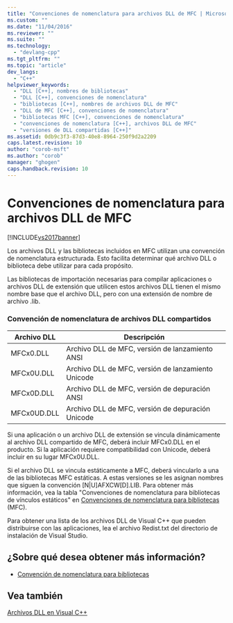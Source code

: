 ```yaml
---
title: "Convenciones de nomenclatura para archivos DLL de MFC | Microsoft Docs"
ms.custom: ""
ms.date: "11/04/2016"
ms.reviewer: ""
ms.suite: ""
ms.technology: 
  - "devlang-cpp"
ms.tgt_pltfrm: ""
ms.topic: "article"
dev_langs: 
  - "C++"
helpviewer_keywords: 
  - "DLL [C++], nombres de bibliotecas"
  - "DLL [C++], convenciones de nomenclatura"
  - "bibliotecas [C++], nombres de archivos DLL de MFC"
  - "DLL de MFC [C++], convenciones de nomenclatura"
  - "bibliotecas MFC [C++], convenciones de nomenclatura"
  - "convenciones de nomenclatura [C++], archivos DLL de MFC"
  - "versiones de DLL compartidas [C++]"
ms.assetid: 0db9c3f3-87d3-40e8-8964-250f9d2a2209
caps.latest.revision: 10
author: "corob-msft"
ms.author: "corob"
manager: "ghogen"
caps.handback.revision: 10
---
```

# Convenciones de nomenclatura para archivos DLL de MFC
[!INCLUDE[vs2017banner](../assembler/inline/includes/vs2017banner.md)]

Los archivos DLL y las bibliotecas incluidos en MFC utilizan una convención de nomenclatura estructurada.  Esto facilita determinar qué archivo DLL o biblioteca debe utilizar para cada propósito.  
  
 Las bibliotecas de importación necesarias para compilar aplicaciones o archivos DLL de extensión que utilicen estos archivos DLL tienen el mismo nombre base que el archivo DLL, pero con una extensión de nombre de archivo .lib.  
  
### Convención de nomenclatura de archivos DLL compartidos  
  
|Archivo DLL|Descripción|  
|-----------------|-----------------|  
|MFCx0.DLL|Archivo DLL de MFC, versión de lanzamiento ANSI|  
|MFCx0U.DLL|Archivo DLL de MFC, versión de lanzamiento Unicode|  
|MFCx0D.DLL|Archivo DLL de MFC, versión de depuración ANSI|  
|MFCx0UD.DLL|Archivo DLL de MFC, versión de depuración Unicode|  
  
 Si una aplicación o un archivo DLL de extensión se vincula dinámicamente al archivo DLL compartido de MFC, deberá incluir MFCx0.DLL en el producto.  Si la aplicación requiere compatibilidad con Unicode, deberá incluir en su lugar MFCx0U.DLL.  
  
 Si el archivo DLL se vincula estáticamente a MFC, deberá vincularlo a una de las bibliotecas MFC estáticas.  A estas versiones se les asignan nombres que siguen la convención \[N&#124;U\]AFXCW\[D\].LIB.  Para obtener más información, vea la tabla "Convenciones de nomenclatura para bibliotecas de vínculos estáticos" en [Convenciones de nomenclatura para bibliotecas](../mfc/library-naming-conventions.md) \(MFC\).  
  
 Para obtener una lista de los archivos DLL de Visual C\+\+ que pueden distribuirse con las aplicaciones, lea el archivo Redist.txt del directorio de instalación de Visual Studio.  
  
## ¿Sobre qué desea obtener más información?  
  
-   [Convención de nomenclatura para bibliotecas](../mfc/library-naming-conventions.md)  
  
## Vea también  
 [Archivos DLL en Visual C\+\+](../build/dlls-in-visual-cpp.md)